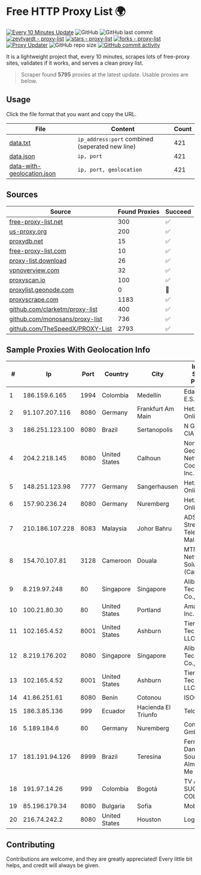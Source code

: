 
# Free HTTP Proxy List 🌍

[![Every 10 Minutes Update](https://github.com/mertguvencli/http-proxy-list/actions/workflows/main.yml/badge.svg?branch=main)](https://github.com/mertguvencli/http-proxy-list/actions/workflows/main.yml)
![GitHub](https://img.shields.io/github/license/mertguvencli/http-proxy-list)
![GitHub last commit](https://img.shields.io/github/last-commit/mertguvencli/http-proxy-list)
[![zevtyardt - proxy-list](https://img.shields.io/static/v1?label=zevtyardt&message=proxy-list&color=blue&logo=github)](https://github.com/zevtyardt/proxy-list "Go to GitHub repo")
[![stars - proxy-list](https://img.shields.io/github/stars/zevtyardt/proxy-list?style=social)](https://github.com/zevtyardt/proxy-list)
[![forks - proxy-list](https://img.shields.io/github/forks/zevtyardt/proxy-list?style=social)](https://github.com/zevtyardt/proxy-list)
[![Proxy Updater](https://github.com/zevtyardt/proxy-list/workflows/Proxy%20Updater/badge.svg)](https://github.com/zevtyardt/proxy-list/actions?query=workflow:"Proxy+Updater")
![GitHub repo size](https://img.shields.io/github/repo-size/zevtyardt/proxy-list)
[![GitHub commit activity](https://img.shields.io/github/commit-activity/m/zevtyardt/proxy-list?logo=commits)](https://github.com/zevtyardt/proxy-list/commits/main)

It is a lightweight project that, every 10 minutes, scrapes lots of free-proxy sites, validates if it works, and serves a clean proxy list.

> Scraper found **5795** proxies at the latest update. Usable proxies are below.

## Usage

Click the file format that you want and copy the URL.

|File|Content|Count|
|----|-------|-----|
|[data.txt](https://raw.githubusercontent.com/mertguvencli/http-proxy-list/main/proxy-list/data.txt)|`ip_address:port` combined (seperated new line)|421|
|[data.json](https://raw.githubusercontent.com/mertguvencli/http-proxy-list/main/proxy-list/data.json)|`ip, port`|421|
|[data-with-geolocation.json](https://raw.githubusercontent.com/mertguvencli/http-proxy-list/main/proxy-list/data-with-geolocation.json)|`ip, port, geolocation`|421|

## Sources

|Source|Found Proxies|Succeed|
|------|-------------|-------|
|[free-proxy-list.net](https://free-proxy-list.net)|300|✅|
|[us-proxy.org](https://www.us-proxy.org)|200|✅|
|[proxydb.net](http://proxydb.net)|15|✅|
|[free-proxy-list.com](https://free-proxy-list.com/?page=&port=&type%5B%5D=http&type%5B%5D=https&up_time=0&search=Search)|10|✅|
|[proxy-list.download](https://www.proxy-list.download/HTTP)|26|✅|
|[vpnoverview.com](https://vpnoverview.com/privacy/anonymous-browsing/free-proxy-servers)|32|✅|
|[proxyscan.io](https://www.proxyscan.io)|100|✅|
|[proxylist.geonode.com](https://proxylist.geonode.com/api/proxy-list?limit=300&page=1&sort_by=lastChecked&sort_type=desc&protocols=http,https)|0|🚫|
|[proxyscrape.com](https://api.proxyscrape.com/v2/?request=displayproxies&protocol=http&timeout=10000&country=all&ssl=all&anonymity=all)|1183|✅|
|[github.com/clarketm/proxy-list](https://raw.githubusercontent.com/clarketm/proxy-list/master/proxy-list-raw.txt)|400|✅|
|[github.com/monosans/proxy-list](https://raw.githubusercontent.com/monosans/proxy-list/main/proxies/http.txt)|736|✅|
|[github.com/TheSpeedX/PROXY-List](https://raw.githubusercontent.com/TheSpeedX/PROXY-List/master/http.txt)|2793|✅|


## Sample Proxies With Geolocation Info

|#|Ip|Port|Country|City|Internet Service Provider|
|-|--|----|-------|----|-------------------------|
|1|186.159.6.165|1994|Colombia|Medellín|Edatel S.a. E.S.P|
|2|91.107.207.116|8080|Germany|Frankfurt Am Main|Hetzner Online AG|
|3|186.251.123.100|8080|Brazil|Sertanopolis|N G B Pires & CIA LTDA|
|4|204.2.218.145|8080|United States|Calhoun|North Georgia Network Cooperative, Inc.|
|5|148.251.123.98|7777|Germany|Sangerhausen|Hetzner Online GmbH|
|6|157.90.236.24|8080|Germany|Nuremberg|Hetzner Online GmbH|
|7|210.186.107.228|8083|Malaysia|Johor Bahru|ADSL Streamyx Telekom Malaysia|
|8|154.70.107.81|3128|Cameroon|Douala|MTN Network Solutions (Cameroon)|
|9|8.219.97.248|80|Singapore|Singapore|Alibaba (US) Technology Co., Ltd.|
|10|100.21.80.30|80|United States|Portland|Amazon.com, Inc.|
|11|102.165.4.52|8001|United States|Ashburn|Tier.Net Technologies LLC|
|12|8.219.176.202|8080|Singapore|Singapore|Alibaba (US) Technology Co., Ltd.|
|13|102.165.4.52|8001|United States|Ashburn|Tier.Net Technologies LLC|
|14|41.86.251.61|8080|Benin|Cotonou|ISOCEL SA|
|15|186.3.85.136|999|Ecuador|Hacienda El Triunfo|Telconet S.A|
|16|5.189.184.6|80|Germany|Nuremberg|Contabo GmbH|
|17|181.191.94.126|8999|Brazil|Teresina|Fernanda Danielly Sousa Almeida - Me|
|18|191.97.14.26|999|Colombia|Bogotá|TV AZTECA SUCURSAL COLOMBIA|
|19|85.196.179.34|8080|Bulgaria|Sofia|Mobiltel BNG|
|20|216.74.242.2|8080|United States|Houston|Logix|



## Contributing

Contributions are welcome, and they are greatly appreciated! Every
little bit helps, and credit will always be given.

